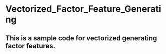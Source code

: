 # Vectorized_Factor_Feature_Generating
## This is a sample code for vectorized generating factor features.
